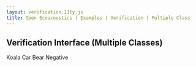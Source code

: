 ```yaml
---
layout: verification.11ty.js
title: Open Ecoacoustics | Examples | Verification | Multiple Class
---
```


## Verification Interface (Multiple Classes)

<oe-verification-grid id="verification-grid" src="/grid-items.json" grid-size="5">
  <template>
    <div style="position: relative;">
      <oe-axes>
        <oe-indicator>
          <oe-spectrogram id="spectrogram" color-map="audacity"></oe-spectrogram>
        </oe-indicator>
      </oe-axes>
      <oe-info-card></oe-info-card>
      <oe-media-controls class="media-controls" for="spectrogram"
        style="position: absolute; top: 1rem; right: 2rem; border-radius: 9999em; z-index: 99; padding: 0px; zoom: 0.5;"></oe-media-controls>
    </div>
  </template>
  <oe-decision value="true" tag="koala" shortcut="H">Koala</oe-decision>
  <oe-decision value="true" tag="car" shortcut="J">Car</oe-decision>
  <oe-decision value="true" tag="bear" shortcut="J">Bear</oe-decision>
  <oe-decision value="false" tag="*" shortcut="L">Negative</oe-decision>
</oe-verification-grid>

